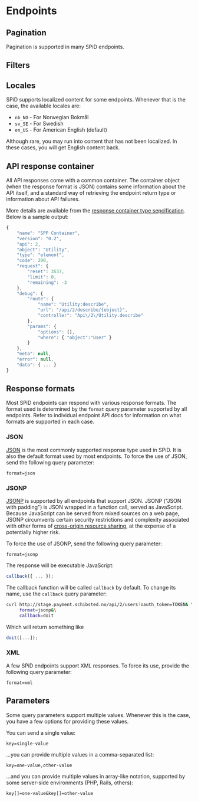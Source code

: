 # Endpoints

<h2 id="pagination">Pagination</h2>

Pagination is supported in many SPiD endpoints.

<h2 id="filters">Filters</h2>

<h2 id="locale">Locales</h2>

SPiD supports localized content for some endpoints. Whenever that is the case,
the available locales are:

* `nb_NO` - For Norwegian Bokmål
* `sv_SE` - For Swedish
* `en_US` - For American English (default)

Although rare, you may run into content that has not been localized. In these
cases, you will get English content back.

<h2 id="response-container">API response container</h2>

All API responses come with a common container. The container object (when the
response format is JSON) contains some information about the API itself, and a
standard way of retrieving the endpoint return type or information about API
failures.

More details are available from the
[response container type sepcification](/types/response-container). Below is a
sample output:

```js
{
    "name": "SPP Container",
    "version": "0.2",
    "api": 2,
    "object": "Utility",
    "type": "element",
    "code": 200,
    "request": {
        "reset": 3537,
        "limit": 0,
        "remaining": -3
    },
    "debug": {
        "route": {
            "name": "Utility:describe",
            "url": "/api/2/describe/{object}",
            "controller": "Api\/2\/Utility.describe"
        },
        "params": {
            "options": [],
            "where": { "object":"User" }
        }
    },
    "meta": null,
    "error": null,
    "data": { ... }
}
```

<h2 id="formats">Response formats</h2>

Most SPiD endpoints can respond with various response formats. The format used
is determined by the `format` query parameter supported by all endpoints. Refer
to individual endpoint API docs for information on what formats are supported in
each case.

<h3 id="format-json">JSON</h3>

[JSON](http://json.org/) is the most commonly supported response type used in
SPiD. It is also the default format used by most endpoints. To force the use of
JSON, send the following query parameter:

```text
format=json
```

<h3 id="format-jsonp">JSONP</h3>

[JSONP](http://en.wikipedia.org/wiki/JSONP) is supported by all endpoints that
support JSON. JSONP ("JSON with padding") is JSON wrapped in a function call,
served as JavaScript. Because JavaScript can be served from mixed sources on a
web page, JSONP circumvents certain security restrictions and complexity
associated with other forms of
[cross-origin resource sharing](http://en.wikipedia.org/wiki/Cross-origin_resource_sharing),
at the expense of a potentially higher risk.

To force the use of JSONP, send the following query parameter:

```text
format=jsonp
```

The response will be executable JavaScript:

```js
callback({ ... });
```

The callback function will be called `callback` by default. To change its name,
use the `callback` query parameter:

```sh
curl http://stage.payment.schibsted.no/api/2/users?oauth_token=TOKEN& \
     format=jsonp&\
     callback=doit
```

Which will return something like

```js
doit([...]);
```

<h3 id="format-xml">XML</h3>

A few SPiD endpoints support XML responses. To force its use, provide the
following query parameter:

```text
format=xml
```

<h2 id="params">Parameters</h2>

Some query parameters support multiple values. Whenever this is the case, you
have a few options for providing these values.

You can send a single value:

```text
key=single-value
```

...you can provide multiple values in a comma-separated list:

```text
key=one-value,other-value
```

...and you can provide multiple values in array-like notation, supported by some
server-side environments (PHP, Rails, others):

```text
key[]=one-value&key[]=other-value
```
